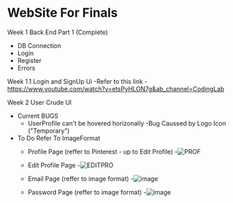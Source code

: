 # WebSite For Finals
Week 1 Back End Part 1 (Complete)
- DB Connection
- Login
- Register
- Errors

Week 1.1 Login and SignUp Ui
-Refer to this link
  -https://www.youtube.com/watch?v=etsPyHLON7g&ab_channel=CodingLab

Week 2 User Crude UI
- Current BUGS
  - UserProfile can't be hovered horizonally
    -Bug Caussed by Logo Icon ("Temporary")
- To Do
Refer To ImageFormat
  - Profile Page (reffer to Pinterest - up to Edit Profile)
    -![PROF](https://user-images.githubusercontent.com/95122978/233504114-a14b477a-2cae-4f1a-86e4-4a46841d55cf.png)
    
  - Edit Profile Page 
    -![EDITPRO](https://user-images.githubusercontent.com/95122978/233504126-0f5d6812-63a0-48bd-a70a-26488ac1a2d1.png)

  - Email Page (reffer to image format)
    -![image](https://user-images.githubusercontent.com/95122978/233497692-7269a262-ac7c-434d-b4d7-5214d05f7f1e.png)
  
  - Password Page (reffer to image format)
    -![image](https://user-images.githubusercontent.com/95122978/233501582-70d35be7-b4e8-44c4-98d2-357cc75b1aad.png)


  
